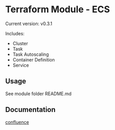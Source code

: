 # Terraform Module - ECS

Current version: v0.3.1

Includes:

* Cluster
* Task
* Task Autoscaling
* Container Definition
* Service

## Usage

See module folder README.md

## Documentation

[confluence](https://ohpendev.atlassian.net/wiki/spaces/CCE/pages/2062320795/Terraform+Modules)
